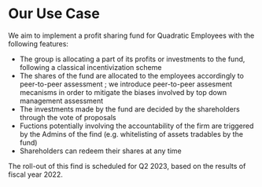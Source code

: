 # Our Use Case

We aim to implement a profit sharing fund for Quadratic Employees with the following features:

* The group is allocating a part of its profits or investments to the fund, following a classical incentivization scheme
* The shares of the fund are allocated to the employees accordingly to peer-to-peer assessment ; we introduce peer-to-peer assesment mecanisms in order to mitigate the biases involved by top down management assessment
* The investments made by the fund are decided by the shareholders through the vote of proposals&#x20;
* Fuctions potentially involving the accountability of the firm are triggered by the Admins of the find (e.g. whitelisting of assets tradables by the fund)
* Shareholders can redeem their shares at any time

The roll-out of this find is scheduled for Q2 2023, based on the results of fiscal year 2022.



